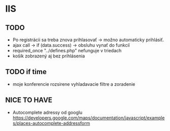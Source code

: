 # IIS

## TODO
- Po registrácii sa treba znova prihlasovať -> možno automaticky prihlásiť.
- ajax call -> if (data.success) -> obsluhu vynať do funkcíí
- required_once "../defines.php" nefunguje v triedach
- košík zobrazený aj bez prihlásenia

## TODO if time
- moje konferencie rozsirene vyhladavacie filtre a zoradenie


## NICE TO HAVE
- Autocomplete adressy od googlu https://developers.google.com/maps/documentation/javascript/examples/places-autocomplete-addressform
